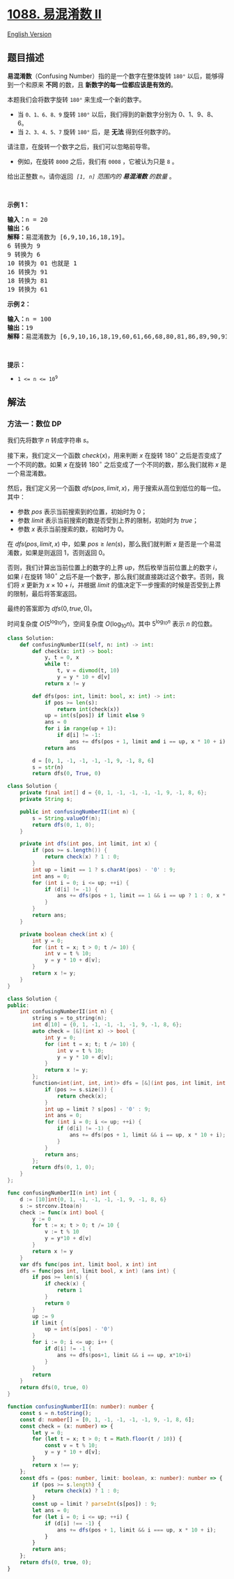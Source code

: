# [1088. 易混淆数 II](https://leetcode.cn/problems/confusing-number-ii)

[English Version](/solution/1000-1099/1088.Confusing%20Number%20II/README_EN.md)

## 题目描述

<!-- 这里写题目描述 -->

<p><strong>易混淆数</strong>（Confusing Number）指的是一个数字在整体旋转 <code>180°</code> 以后，能够得到一个和原来&nbsp;<strong>不同&nbsp;</strong>的数，且 <strong>新数字的每一位都应该是有效的</strong>。</p>

<p>本题我们会将数字旋转 <code>180°</code> 来生成一个新的数字。</p>

<ul>
	<li>当 <code>0、1、6、8、9</code> 旋转 <code>180°</code> 以后，我们得到的新数字分别为&nbsp;0、1、9、8、6。</li>
	<li>当&nbsp;<code>2、3、4、5、7</code> 旋转 <code>180°</code> 后，是 <strong>无法</strong> 得到任何数字的。</li>
</ul>

<p>请注意，在旋转一个数字之后，我们可以忽略前导零。</p>

<ul>
	<li>例如，在旋转 <code>8000</code> 之后，我们有 <code>0008</code> ，它被认为只是 <code>8</code> 。</li>
</ul>

<p>给出正整数&nbsp;<code>n</code>，请你返回&nbsp;&nbsp;<em><code>[1, n]</code>&nbsp;范围内的 <strong>易混淆数</strong> 的数量&nbsp;</em>。</p>

<p>&nbsp;</p>

<p><strong>示例 1：</strong></p>

<pre>
<strong>输入：</strong>n = 20
<strong>输出：</strong>6
<strong>解释：</strong>易混淆数为 [6,9,10,16,18,19]。
6 转换为 9
9 转换为 6
10 转换为 01 也就是 1
16 转换为 91
18 转换为 81
19 转换为 61
</pre>

<p><strong>示例 2：</strong></p>

<pre>
<strong>输入：</strong>n = 100
<strong>输出：</strong>19
<strong>解释：</strong>易混淆数为 [6,9,10,16,18,19,60,61,66,68,80,81,86,89,90,91,98,99,100]。
</pre>

<p>&nbsp;</p>

<p><strong>提示：</strong></p>

<ul>
	<li><code>1 &lt;= n &lt;= 10<sup>9</sup></code></li>
</ul>

## 解法

### 方法一：数位 DP

我们先将数字 $n$ 转成字符串 $s$。

接下来，我们定义一个函数 $check(x)$，用来判断 $x$ 在旋转 $180^\circ$ 之后是否变成了一个不同的数。如果 $x$ 在旋转 $180^\circ$ 之后变成了一个不同的数，那么我们就称 $x$ 是一个易混淆数。

然后，我们定义另一个函数 $dfs(pos, limit, x)$，用于搜索从高位到低位的每一位。其中：

-   参数 $pos$ 表示当前搜索到的位置，初始时为 $0$；
-   参数 $limit$ 表示当前搜索的数是否受到上界的限制，初始时为 $true$；
-   参数 $x$ 表示当前搜索的数，初始时为 $0$。

在 $dfs(pos, limit, x)$ 中，如果 $pos \geq len(s)$，那么我们就判断 $x$ 是否是一个易混淆数，如果是则返回 $1$，否则返回 $0$。

否则，我们计算出当前位置上的数字的上界 $up$，然后枚举当前位置上的数字 $i$，如果 $i$ 在旋转 $180^\circ$ 之后不是一个数字，那么我们就直接跳过这个数字。否则，我们将 $x$ 更新为 $x \times 10 + i$，并根据 $limit$ 的值决定下一步搜索的时候是否受到上界的限制，最后将答案返回。

最终的答案即为 $dfs(0, true, 0)$。

时间复杂度 $O(5^{\log_{10}n})$，空间复杂度 $O(\log_{10}n)$。其中 $5^{\log_{10}n}$ 表示 $n$ 的位数。

<!-- tabs:start -->

```python
class Solution:
    def confusingNumberII(self, n: int) -> int:
        def check(x: int) -> bool:
            y, t = 0, x
            while t:
                t, v = divmod(t, 10)
                y = y * 10 + d[v]
            return x != y

        def dfs(pos: int, limit: bool, x: int) -> int:
            if pos >= len(s):
                return int(check(x))
            up = int(s[pos]) if limit else 9
            ans = 0
            for i in range(up + 1):
                if d[i] != -1:
                    ans += dfs(pos + 1, limit and i == up, x * 10 + i)
            return ans

        d = [0, 1, -1, -1, -1, -1, 9, -1, 8, 6]
        s = str(n)
        return dfs(0, True, 0)
```

```java
class Solution {
    private final int[] d = {0, 1, -1, -1, -1, -1, 9, -1, 8, 6};
    private String s;

    public int confusingNumberII(int n) {
        s = String.valueOf(n);
        return dfs(0, 1, 0);
    }

    private int dfs(int pos, int limit, int x) {
        if (pos >= s.length()) {
            return check(x) ? 1 : 0;
        }
        int up = limit == 1 ? s.charAt(pos) - '0' : 9;
        int ans = 0;
        for (int i = 0; i <= up; ++i) {
            if (d[i] != -1) {
                ans += dfs(pos + 1, limit == 1 && i == up ? 1 : 0, x * 10 + i);
            }
        }
        return ans;
    }

    private boolean check(int x) {
        int y = 0;
        for (int t = x; t > 0; t /= 10) {
            int v = t % 10;
            y = y * 10 + d[v];
        }
        return x != y;
    }
}
```

```cpp
class Solution {
public:
    int confusingNumberII(int n) {
        string s = to_string(n);
        int d[10] = {0, 1, -1, -1, -1, -1, 9, -1, 8, 6};
        auto check = [&](int x) -> bool {
            int y = 0;
            for (int t = x; t; t /= 10) {
                int v = t % 10;
                y = y * 10 + d[v];
            }
            return x != y;
        };
        function<int(int, int, int)> dfs = [&](int pos, int limit, int x) -> int {
            if (pos >= s.size()) {
                return check(x);
            }
            int up = limit ? s[pos] - '0' : 9;
            int ans = 0;
            for (int i = 0; i <= up; ++i) {
                if (d[i] != -1) {
                    ans += dfs(pos + 1, limit && i == up, x * 10 + i);
                }
            }
            return ans;
        };
        return dfs(0, 1, 0);
    }
};
```

```go
func confusingNumberII(n int) int {
	d := [10]int{0, 1, -1, -1, -1, -1, 9, -1, 8, 6}
	s := strconv.Itoa(n)
	check := func(x int) bool {
		y := 0
		for t := x; t > 0; t /= 10 {
			v := t % 10
			y = y*10 + d[v]
		}
		return x != y
	}
	var dfs func(pos int, limit bool, x int) int
	dfs = func(pos int, limit bool, x int) (ans int) {
		if pos >= len(s) {
			if check(x) {
				return 1
			}
			return 0
		}
		up := 9
		if limit {
			up = int(s[pos] - '0')
		}
		for i := 0; i <= up; i++ {
			if d[i] != -1 {
				ans += dfs(pos+1, limit && i == up, x*10+i)
			}
		}
		return
	}
	return dfs(0, true, 0)
}
```

```ts
function confusingNumberII(n: number): number {
    const s = n.toString();
    const d: number[] = [0, 1, -1, -1, -1, -1, 9, -1, 8, 6];
    const check = (x: number) => {
        let y = 0;
        for (let t = x; t > 0; t = Math.floor(t / 10)) {
            const v = t % 10;
            y = y * 10 + d[v];
        }
        return x !== y;
    };
    const dfs = (pos: number, limit: boolean, x: number): number => {
        if (pos >= s.length) {
            return check(x) ? 1 : 0;
        }
        const up = limit ? parseInt(s[pos]) : 9;
        let ans = 0;
        for (let i = 0; i <= up; ++i) {
            if (d[i] !== -1) {
                ans += dfs(pos + 1, limit && i === up, x * 10 + i);
            }
        }
        return ans;
    };
    return dfs(0, true, 0);
}
```

<!-- tabs:end -->

<!-- end -->
